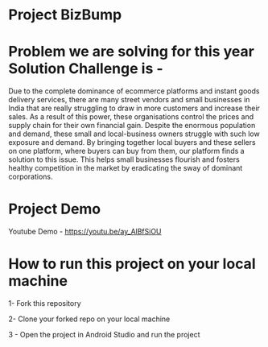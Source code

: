 # Project BizBump

# Problem we are solving for this year Solution Challenge is - 

Due to the complete dominance of ecommerce platforms and instant goods delivery services, there are many street vendors and small businesses in India that are really struggling to draw in more customers and increase their sales. As a result of this power, these organisations control the prices and supply chain for their own financial gain.
Despite the enormous population and demand, these small and local-business owners struggle with such low exposure and demand. By bringing together local buyers and these sellers on one platform, where buyers can buy from them, our platform finds a solution to this issue. This helps small businesses flourish and fosters healthy competition in the market by eradicating the sway of dominant corporations.

# Project Demo

Youtube Demo - https://youtu.be/ay_AlBfSiOU

# How to run this project on your local machine

1- Fork this repository

2- Clone your forked repo on your local machine

3 - Open the project in Android Studio and run the project

